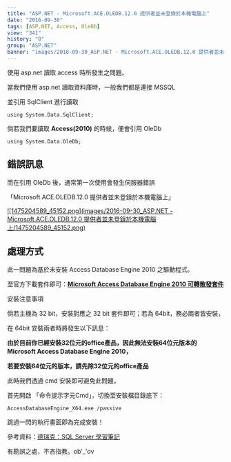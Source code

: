 ```yaml
---
title: "ASP.NET - Microsoft.ACE.OLEDB.12.0 提供者並未登錄於本機電腦上"
date: "2016-09-30"
tags: [ASP.NET, Access, OleDb]
view: "341"
history: "0"
group: "ASP.NET"
banner: "images/2016-09-30_ASP.NET - Microsoft.ACE.OLEDB.12.0 提供者並未登錄於本機電腦上/banner/1475204589_45152.png"
---
```


使用 asp.net 讀取 access 時所發生之問題。

當我們使用 asp.net 讀取資料庫時，一般我們都是連接 MSSQL

並引用 SqlClient 進行讀取

    using System.Data.SqlClient;

倘若我們要讀取 **Access(2010)** 的時候，便會引用 OleDb

    using System.Data.OleDb;

錯誤訊息
----

而在引用 OleDb 後，通常第一次使用會發生伺服器錯誤

「Microsoft.ACE.OLEDB.12.0 提供者並未登錄於本機電腦上」

[![1475204589_45152.png](images/2016-09-30_ASP.NET - Microsoft.ACE.OLEDB.12.0 提供者並未登錄於本機電腦上/1475204589_45152.png)](https://dotblogsfile.blob.core.windows.net/user/incredible/bf44662f-d2dd-4f8d-a380-9ddc1574366b/1475204589_45152.png)

處理方式
----

此一問題為基於未安裝 Access Database Engine 2010 之驅動程式。

至官方下載套件即可：**[Microsoft Access Database Engine 2010 可轉散發套件](https://www.microsoft.com/zh-tw/download/details.aspx?id=13255)**

安裝注意事項

倘若主機為 32 bit，安裝對應之 32 bit 套件即可；若為 64bit，務必兩者皆安裝，

在 64bit 安裝兩者時將發生以下訊息：

**由於目前你已經安裝32位元的office產品，因此無法安裝64位元版本的Microsoft Access Database Engine 2010，**

**若要安裝64位元的版本，請先除32位元的office產品**

此時我們透過 cmd 安裝即可避免此問題，

首先開啟 「命令提示字元Cmd」，切換至安裝檔目錄底下：

    AccessDatabaseEngine_X64.exe /passive

跳過一閃的執行畫面即為完成安裝！

參考資料：[德瑞克：SQL Server 學習筆記](http://sharedderrick.blogspot.tw/2013/04/access-database-engine-2010-64-32.html)

有勘誤之處，不吝指教。ob'\_'ov